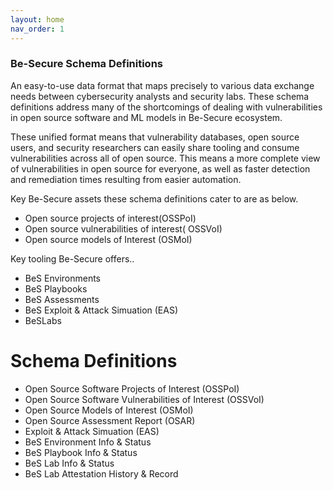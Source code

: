 ```yaml
---
layout: home
nav_order: 1
---
```


### Be-Secure Schema Definitions

An easy-to-use data format that maps precisely to various data exchange needs between cybersecurity analysts and security labs. These schema definitions address many of the shortcomings of dealing with vulnerabilities in open source software and ML models in Be-Secure ecosystem.

These unified format means that vulnerability databases, open source users, and security researchers can easily share tooling and consume vulnerabilities across all of open source. This means a more complete view of vulnerabilities in open source for everyone, as well as faster detection and remediation times resulting from easier automation.

Key Be-Secure assets these schema definitions cater to are as below.
- Open source projects of interest(OSSPoI)
- Open source vulnerabilities of interest( OSSVoI)
- Open source models of Interest (OSMoI)

Key tooling Be-Secure offers..
- BeS Environments
- BeS Playbooks
- BeS Assessments
- BeS Exploit & Attack Simuation (EAS)
- BeSLabs

# Schema Definitions
- Open Source Software Projects of Interest (OSSPoI)
- Open Source Software Vulnerabilities of Interest (OSSVoI)
- Open Source Models of Interest (OSMoI) 
- Open Source Assessment Report (OSAR)
- Exploit & Attack Simuation (EAS)
- BeS Environment Info & Status
- BeS Playbook Info & Status
- BeS Lab Info & Status
- BeS Lab Attestation History & Record


